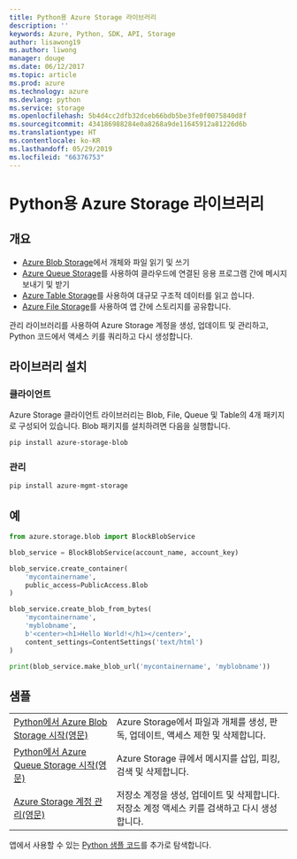 ```yaml
---
title: Python용 Azure Storage 라이브러리
description: ''
keywords: Azure, Python, SDK, API, Storage
author: lisawong19
ms.author: liwong
manager: douge
ms.date: 06/12/2017
ms.topic: article
ms.prod: azure
ms.technology: azure
ms.devlang: python
ms.service: storage
ms.openlocfilehash: 5b4d4cc2dfb32dceb66bdb5be3fe0f0075840d8f
ms.sourcegitcommit: 434186988284e0a8268a9de11645912a81226d6b
ms.translationtype: HT
ms.contentlocale: ko-KR
ms.lasthandoff: 05/29/2019
ms.locfileid: "66376753"
---
```

# <a name="azure-storage-libraries-for-python"></a>Python용 Azure Storage 라이브러리

## <a name="overview"></a>개요
- [Azure Blob Storage](https://docs.microsoft.com/azure/storage/storage-python-how-to-use-blob-storage)에서 개체와 파일 읽기 및 쓰기
- [Azure Queue Storage](https://docs.microsoft.com/azure/storage/storage-python-how-to-use-queue-storage)를 사용하여 클라우드에 연결된 응용 프로그램 간에 메시지 보내기 및 받기
- [Azure Table Storage](https://docs.microsoft.com/azure/storage/storage-python-how-to-use-table-storage)를 사용하여 대규모 구조적 데이터를 읽고 씁니다. 
- [Azure File Storage](https://docs.microsoft.com/azure/storage/storage-python-how-to-use-file-storage)를 사용하여 앱 간에 스토리지를 공유합니다.

관리 라이브러리를 사용하여 Azure Storage 계정을 생성, 업데이트 및 관리하고, Python 코드에서 액세스 키를 쿼리하고 다시 생성합니다.

## <a name="install-the-libraries"></a>라이브러리 설치

### <a name="client"></a>클라이언트

Azure Storage 클라이언트 라이브러리는 Blob, File, Queue 및 Table의 4개 패키지로 구성되어 있습니다. Blob 패키지를 설치하려면 다음을 실행합니다.

```bash
pip install azure-storage-blob
```

### <a name="management"></a>관리

```bash
pip install azure-mgmt-storage
```

## <a name="example"></a>예
```python
from azure.storage.blob import BlockBlobService

blob_service = BlockBlobService(account_name, account_key)

blob_service.create_container(
    'mycontainername',
    public_access=PublicAccess.Blob
)

blob_service.create_blob_from_bytes(
    'mycontainername',
    'myblobname',
    b'<center><h1>Hello World!</h1></center>',
    content_settings=ContentSettings('text/html')
)

print(blob_service.make_blob_url('mycontainername', 'myblobname'))
```

## <a name="samples"></a>샘플

| | |
|--|--|
| [Python에서 Azure Blob Storage 시작(영문)](https://docs.microsoft.com/azure/storage/blobs/storage-python-how-to-use-blob-storage) | Azure Storage에서 파일과 개체를 생성, 판독, 업데이트, 액세스 제한 및 삭제합니다. |
| [Python에서 Azure Queue Storage 시작(영문)](https://docs.microsoft.com/azure/storage/queues/storage-python-how-to-use-queue-storage) | Azure Storage 큐에서 메시지를 삽입, 피킹, 검색 및 삭제합니다. | 
| [Azure Storage 계정 관리(영문)](https://azure.microsoft.com/resources/samples/storage-python-manage) | 저장소 계정을 생성, 업데이트 및 삭제합니다. 저장소 계정 액세스 키를 검색하고 다시 생성합니다.

앱에서 사용할 수 있는 [Python 샘플 코드](https://azure.microsoft.com/resources/samples/?platform=python)를 추가로 탐색합니다.
